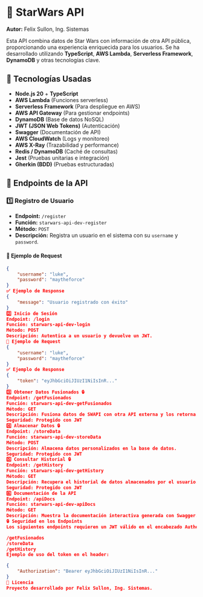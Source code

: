 # 🚀 StarWars API  

**Autor:** Felix Sullon, Ing. Sistemas  

Esta API combina datos de Star Wars con información de otra API pública, proporcionando una experiencia enriquecida para los usuarios. Se ha desarrollado utilizando **TypeScript**, **AWS Lambda**, **Serverless Framework**, **DynamoDB** y otras tecnologías clave.  

## 🔧 Tecnologías Usadas  
- **Node.js 20** + **TypeScript**  
- **AWS Lambda** (Funciones serverless)  
- **Serverless Framework** (Para despliegue en AWS)  
- **AWS API Gateway** (Para gestionar endpoints)  
- **DynamoDB** (Base de datos NoSQL)  
- **JWT (JSON Web Tokens)** (Autenticación)  
- **Swagger** (Documentación de API)  
- **AWS CloudWatch** (Logs y monitoreo)  
- **AWS X-Ray** (Trazabilidad y performance)  
- **Redis / DynamoDB** (Caché de consultas)  
- **Jest** (Pruebas unitarias e integración)  
- **Gherkin (BDD)** (Pruebas estructuradas)  

## 📌 Endpoints de la API  

### 1️⃣ Registro de Usuario  
- **Endpoint:** `/register`  
- **Función:** `starwars-api-dev-register`  
- **Método:** `POST`  
- **Descripción:** Registra un usuario en el sistema con su `username` y `password`.  

#### 📝 Ejemplo de Request  
```json
{
    "username": "luke",
    "password": "maytheforce"
}
✅ Ejemplo de Response
{
    "message": "Usuario registrado con éxito"
}
2️⃣ Inicio de Sesión
Endpoint: /login
Función: starwars-api-dev-login
Método: POST
Descripción: Autentica a un usuario y devuelve un JWT.
📝 Ejemplo de Request
{
    "username": "luke",
    "password": "maytheforce"
}
✅ Ejemplo de Response
{
    "token": "eyJhbGciOiJIUzI1NiIsInR..."
}
3️⃣ Obtener Datos Fusionados 🔒
Endpoint: /getFusionados
Función: starwars-api-dev-getFusionados
Método: GET
Descripción: Fusiona datos de SWAPI con otra API externa y los retorna.
Seguridad: Protegido con JWT
4️⃣ Almacenar Datos 🔒
Endpoint: /storeData
Función: starwars-api-dev-storeData
Método: POST
Descripción: Almacena datos personalizados en la base de datos.
Seguridad: Protegido con JWT
5️⃣ Consultar Historial 🔒
Endpoint: /getHistory
Función: starwars-api-dev-getHistory
Método: GET
Descripción: Recupera el historial de datos almacenados por el usuario.
Seguridad: Protegido con JWT
6️⃣ Documentación de la API
Endpoint: /apiDocs
Función: starwars-api-dev-apiDocs
Método: GET
Descripción: Muestra la documentación interactiva generada con Swagger.
🔒 Seguridad en los Endpoints
Los siguientes endpoints requieren un JWT válido en el encabezado Authorization:

/getFusionados
/storeData
/getHistory
Ejemplo de uso del token en el header:

{
    "Authorization": "Bearer eyJhbGciOiJIUzI1NiIsInR..."
}
📜 Licencia
Proyecto desarrollado por Felix Sullon, Ing. Sistemas.

